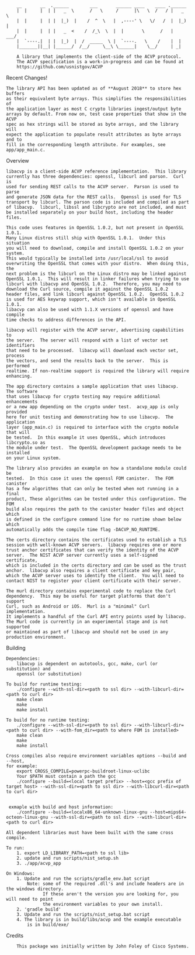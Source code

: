         __       __  .______        ___       ______ ____    ____ .______
        |  |     |  | |   _  \      /   \     /      |\   \  /   / |   _  \
        |  |     |  | |  |_)  |    /  ^  \   |  ,----' \   \/   /  |  |_)  |
        |  |     |  | |   _  <    /  /_\  \  |  |       \      /   |   ___/
        |  `----.|  | |  |_)  |  /  _____  \ |  `----.   \    /    |  |
        |_______||__| |______/  /__/     \__\ \______|    \__/     | _|   

        A library that implements the client-side of the ACVP protocol.
        The ACVP specification is a work-in-progress and can be found at
        https://github.com/usnistgov/ACVP


Recent Changes!
    
    The library API has been updated as of **August 2018** to store hex buffers
    as their equivalent byte arrays. This simplifies the responsibilities of
    the application layer as most C crypto libraries ingest/output byte
    arrays by default. From now on, test case properties that show in the ACVP
    spec as hex strings will be stored as byte arrays, and the library will
    expect the application to populate result attributes as byte arrays and to
    fill in the corresponding length attribute. For examples, see app/app_main.c.

Overview

    libacvp is a client-side ACVP reference implementation.  This library 
    currently has three dependencies: openssl, libcurl and parson.  Curl is
    used for sending REST calls to the ACVP server.  Parson is used to parse
    and generate JSON data for the REST calls.  Openssl is used for TLS
    transport by libcurl. The parson code is included and compiled as part
    of libacvp.  libcurl, libssl and libcrypto are not included, and must
    be installed separately on your build host, including the header files.

    This code uses features in OpenSSL 1.0.2, but not present in OpenSSL 1.0.1.
    Many Linux distros still ship with OpenSSL 1.0.1.  Under this situation
    you will need to download, compile and install OpenSSL 1.0.2 on your system.
    This would typically be installed into /usr/local/ssl to avoid
    overwriting the OpenSSL that comes with your distro.  When doing this, the
    next problem is the libcurl on the Linux distro may be linked against
    OpenSSL 1.0.1.  This will result in linker failures when trying to use
    libcurl with libacvp and OpenSSL 1.0.2.  Therefore, you may need to
    download the Curl source, compile it against the OpenSSL 1.0.2
    header files, and link libcurl against OpenSSL 1.0.2.  OpenSSL 1.0.2
    is used for AES keywrap support, which isn't available in OpenSSL 1.0.1.
    libacvp can also be used with 1.1.X versions of openssl and have compile
    time checks to address differences in the API.

    libacvp will register with the ACVP server, advertising capabilities to
    the server.  The server will respond with a list of vector set identifiers
    that need to be processed.  libacvp will download each vector set, process
    the vectors, and send the results back to the server.  This is performed
    realtime. If non-realtime support is required the library will require
    enhancing.

    The app directory contains a sample application that uses libacvp.  The software
    that uses libacvp for crypto testing may require additional enhancements
    or a new app depending on the crypto under test.  acvp_app is only provided
    here for unit testing and demonstrating how to use libacvp.  The application
    layer (app_main.c) is required to interface with the crypto module that will
    be tested.  In this example it uses OpenSSL, which introduces libcrypto.so as
    the module under test.  The OpenSSL development package needs to be installed
    on your Linux system.

    The library also provides an example on how a standalone module could be
    tested.  In this case it uses the openssl FOM canister.  The FOM canister
    has a few algorithms that can only be tested when not running in a final
    product, These algorithms can be tested under this configuration. The FOM
    build also requires the path to the canister header files and object which
    is defined in the configure command line for no runtime shown below which
    automatically adds the compile time flag -DACVP_NO_RUNTIME.

    The certs directory contains the certificates used to establish a TLS
    session with well-known ACVP servers.  libacvp requires one or more
    trust anchor certificates that can verify the identity of the ACVP
    server.  The NIST ACVP server currently uses a self-signed certificate,
    which is included in the certs directory and can be used as the trust
    anchor.  libacvp also requires a client certificate and key pair,
    which the ACVP server uses to identify the client.  You will need to
    contact NIST to register your client certificate with their server.

    The murl directory contains experimental code to replace the Curl
    dependency.  This may be useful for target platforms that don't support
    Curl, such as Android or iOS.  Murl is a "minimal" Curl implementation.
    It implements a handful of the Curl API entry points used by libacvp.
    The Murl code is currently in an experimental stage and is not supported
    or maintained as part of libacvp and should not be used in any
    production environment.


Building

    Dependencies:
        libacvp is dependent on autotools, gcc, make, curl (or substitution) and
        openssl (or substitution)

    To build for runtime testing:
        ./configure --with-ssl-dir=<path to ssl dir> --with-libcurl-dir=<path to curl dir>
        make clean
        make
        make install

    To build for no runtime testing:
        ./configure --with-ssl-dir=<path to ssl dir> --with-libcurl-dir=<path to curl dir> --with-fom_dir=<path to where FOM is installed>
        make clean
        make
        make install

    Cross compiles also require environment variables options --build and --host, 
    for example:
        export CROSS_COMPILE=powerpc-buildroot-linux-uclibc
        Your $PATH must contain a path the gcc
        ./configure --build=<local target prefix> --host=<gcc prefix of target host> --with-ssl-dir=<path to ssl dir> --with-libcurl-dir=<path to curl dir>

  
     exmaple with build and host information:
        ./configure --build=<localx86_64-unknown-linux-gnu --host=mips64-octeon-linux-gnu --with-ssl-dir=<path to ssl dir> --with-libcurl-dir=<path to curl dir>

    All dependent libraries must have been built with the same cross compile.

    To run:
        1. export LD_LIBRARY_PATH=<path to ssl lib>
        2. update and run scripts/nist_setup.sh
        3. ./app/acvp_app

    On Windows:
        1. Update and run the scripts/gradle_env.bat script
            Note: some of the required .dll's and include headers are in the windows directory.
                  If these aren't the version you are looking for, you will need to point
                  the environment variables to your own install.
        2. 'gradle build'
        3. Update and run the scripts/nist_setup.bat script
        4. The library is in build/libs/acvp and the example executable
            is in build/exe/

Credits

        This package was initially written by John Foley of Cisco Systems.
